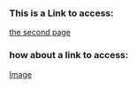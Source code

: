 ### This is a Link to access:
[the second page](secondpage.md)

### how about a link to access: 
[Image](lab-report-1-week-0.md)